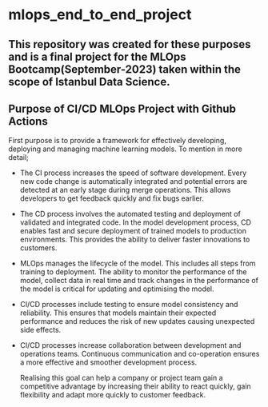 # mlops_end_to_end_project
  ## This repository was created for these purposes and is a final project for the MLOps Bootcamp(September-2023) taken within the scope of Istanbul Data Science.
## Purpose of CI/CD MLOps Project with Github Actions 
First purpose is to provide a framework for effectively developing, deploying and managing machine learning models.
To mention in more detail;
* The CI process increases the speed of software development. Every new code change is automatically integrated and potential errors are detected at an early stage during merge operations. This allows developers to get feedback quickly and fix bugs earlier.
* The CD process involves the automated testing and deployment of validated and integrated code. In the model development process, CD enables fast and secure deployment of trained models to production environments. This provides the ability to deliver faster innovations to customers.
* MLOps manages the lifecycle of the model. This includes all steps from training to deployment. The ability to monitor the performance of the model, collect data in real time and track changes in the performance of the model is critical for updating and optimising the model.
* CI/CD processes include testing to ensure model consistency and reliability. This ensures that models maintain their expected performance and reduces the risk of new updates causing unexpected side effects.
* CI/CD processes increase collaboration between development and operations teams. Continuous communication and co-operation ensures a more effective and smoother development process.

    Realising this goal can help a company or project team gain a competitive advantage by increasing their ability to react quickly, gain flexibility and adapt more quickly to customer feedback.
